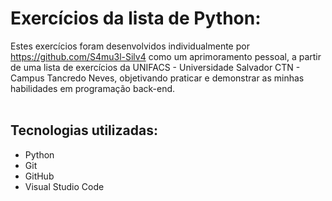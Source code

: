# Exercícios da lista de Python:

  Estes exercícios foram desenvolvidos individualmente por https://github.com/S4mu3l-Silv4 como um aprimoramento pessoal, a partir de uma lista de exercícios da UNIFACS - Universidade Salvador CTN - Campus Tancredo Neves, objetivando praticar e demonstrar as minhas habilidades em programação back-end.
  <br>
  <br>
## Tecnologias utilizadas:

  - Python
  - Git
  - GitHub
  - Visual Studio Code
